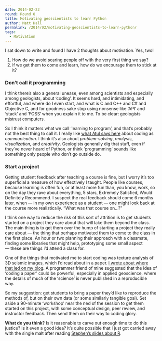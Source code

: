 ```yaml
---
date: 2014-02-23
round: Round 8
title: Motivating geoscientists to learn Python
author: Matt Hall
permalink: /2014/02/motivating-geoscientists-to-learn-python/
tags:
  - Motivation
---
```

I sat down to write and found I have 2 thoughts about motivation. Yes, two!

1.  How do we avoid scaring people off with the very first thing we say?
2.  If we get them to come and learn, how do we encourage them to stick at it?

### Don&#8217;t call it programming

I think there&#8217;s also a general unease, even among scientists and especially among geologists, about &#8216;coding&#8217;. It seems hard, and intimidating, and effortful, and where do I even start, and what is C and C++ and C# and Objective C, and for goodness sake stop using nonsense like &#8216;API&#8217; and &#8216;stack&#8217; and &#8216;FOSS&#8217; when you explain it to me. To be clear: geologists mistrust computers.

So I think it matters what we call &#8216;learning to program&#8217;, and that&#8217;s probably not the best thing to call it. I really like [what Atul says here][1] about coding as *communication*. I think it&#8217;s also about *problem-solving*, *analysis*, *visualization*, and *creativity*. Geologists generally dig that stuff, even if they&#8217;ve never heard of Python, or think &#8216;programming&#8217; sounds like something only people who don&#8217;t go outside do. 

### Start a project

Getting student feedback after teaching a course is fine, but I worry it&#8217;s too superficial a measure of how effectively I taught. People like courses, because learning is often fun, or at least more fun than, you know, work, so on the day they rave about everything, 5 stars, Extremely Satisfied, Would Definitely Recommend. I suspect the real feedback should come 6 months later, when — in my own experience as a student — one might look back at the course more realistically. &#8220;What was that course on&#8230;?&#8221;

I think one way to reduce the risk of this sort of attrition is to get students started on a project they care about that will take them beyond the class. The main thing is to get them over the hump of starting a project they really care about — the thing that perhaps motivated them to come to the class in the first place. An hour or two planning their approach with a classmate, finding some libraries that might help, prototyping some small aspect — these are things I&#8217;d attend a class for. 

One of the things that motivated me to start coding was texture analysis of 3D seismic images, which I&#8217;d read about in a paper. [I wrote about where that led on my blog][2]. A programmer friend of mine suggested that the idea of &#8216;coding a paper&#8217; could be powerful, especially in applied geoscience, where the details of much of the &#8216;science&#8217; is never published in a reproducible way.

So my suggestion: get students to bring a paper they&#8217;d like to reproduce the methods of, but on their own data (or some similarly tangible goal). Set aside a 90-minute &#8216;workshop&#8217; near the ned of the session to get them started on this project, with some conceptual design, peer review, and instructor feedback. Then send them on their way to coding glory. 

**What do you think?** Is it reasonable to carve out enough time to do this justice? Is it even a good idea? It&#8217;s quite possible that I just got carried away with the single malt after reading [Stephen&#8217;s slides about R][3].

 [1]: http://www.toolness.com/wp/2013/12/clarifying-coding/
 [2]: http://www.agilegeoscience.com/journal/2012/12/21/seismic-texture-attributes-in-the-open-at-last.html
 [3]: http://teaching.software-carpentry.org/2014/02/21/motivating-biologists-who-need-to-do-stats-to-learn-and-use-r/

